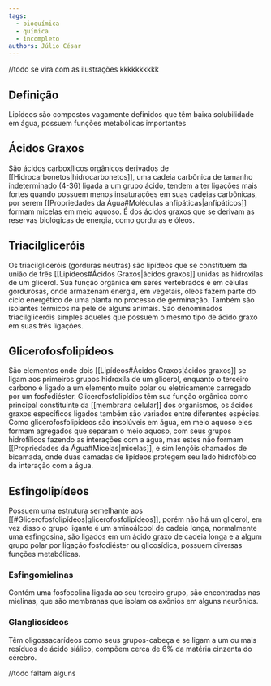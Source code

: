 ```yaml
---
tags:
  - bioquímica
  - química
  - incompleto
authors: Júlio César
---
```

//todo se vira com as ilustrações kkkkkkkkkk
## Definição

Lipídeos são compostos vagamente definidos que têm baixa solubilidade em água, possuem funções metabólicas importantes

## Ácidos Graxos

São ácidos carboxílicos orgânicos derivados de [[Hidrocarbonetos|hidrocarbonetos]], uma cadeia carbônica de tamanho indeterminado (4-36) ligada a um grupo ácido, tendem a ter ligações mais fortes quando possuem menos insaturações em suas cadeias carbônicas, por serem [[Propriedades da Água#Moléculas anfipáticas|anfipáticos]] formam micelas em meio aquoso.
É dos ácidos graxos que se derivam as reservas biológicas de energia, como gorduras e óleos.
## Triacilgliceróis

Os triacilgliceróis (gorduras neutras) são lipídeos que se constituem da união de três [[Lipídeos#Ácidos Graxos|ácidos graxos]] unidas as hidroxilas de um glicerol. Sua função orgânica em seres vertebrados é em células gordurosas, onde armazenam energia, em vegetais, óleos fazem parte do ciclo energético de uma planta no processo de germinação. Também são isolantes térmicos na pele de alguns animais. São denominados triacilgliceróis simples aqueles que possuem o mesmo tipo de ácido graxo em suas três ligações.

## Glicerofosfolipídeos

São elementos onde dois [[Lipídeos#Ácidos Graxos|ácidos graxos]] se ligam aos primeiros grupos hidroxila de um glicerol, enquanto o terceiro carbono é ligado a um elemento muito polar ou eletricamente carregado por um fosfodiéster. Glicerofosfolipídios têm sua função orgânica como principal constituinte da [[membrana celular]] dos organismos, os ácidos graxos específicos ligados também são variados entre diferentes espécies.
Como glicerofosfolipídeos são insolúveis em água, em meio aquoso eles formam agregados que separam o meio aquoso, com seus grupos hidrofílicos fazendo as interações com a água, mas estes não formam [[Propriedades da Água#Micelas|micelas]], e sim lençóis chamados de bicamada, onde duas camadas de lipídeos protegem seu lado hidrofóbico da interação com a água.

## Esfingolipídeos

Possuem uma estrutura semelhante aos [[#Glicerofosfolipídeos|glicerofosfolipídeos]], porém não há um glicerol, em vez disso o grupo ligante é um aminoálcool de cadeia longa, normalmente uma esfingosina, são ligados em um ácido graxo de cadeia longa e a algum grupo polar por ligação fosfodiéster ou glicosídica, possuem diversas funções metabólicas.
### Esfingomielinas
Contém uma fosfocolina ligada ao seu terceiro grupo, são encontradas nas mielinas, que são membranas que isolam os axônios em alguns neurônios.
### Glangliosídeos
Têm oligossacarídeos como seus grupos-cabeça  e se ligam a um ou mais resíduos de ácido siálico, compõem cerca de 6% da matéria cinzenta do cérebro.

//todo faltam alguns